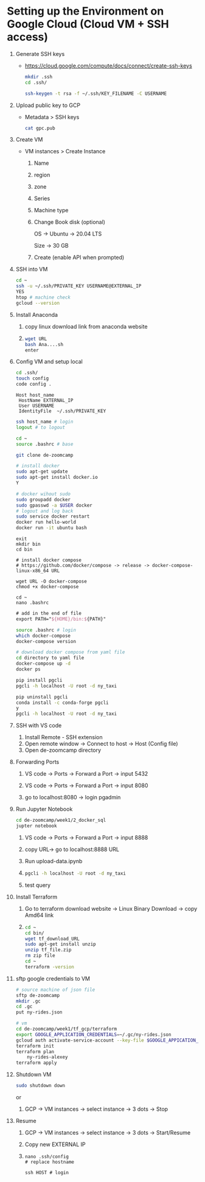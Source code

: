 # Setting up the Environment on Google Cloud (Cloud VM + SSH access)

1. Generate SSH keys

   - https://cloud.google.com/compute/docs/connect/create-ssh-keys

     ```bash
     mkdir .ssh
     cd .ssh/
     
     ssh-keygen -t rsa -f ~/.ssh/KEY_FILENAME -C USERNAME
     ```

2. Upload public key to GCP

   - Metadata > SSH keys

     ```bash
     cat gpc.pub
     ```

3. Create VM

   - VM instances > Create Instance

     1. Name

     2. region

     3. zone

     4. Series

     5. Machine type

     6. Change Book disk (optional)

        OS -> Ubuntu -> 20.04 LTS 

        Size -> 30 GB
     
     7. Create (enable API when prompted)

4. SSH into VM

   ```bash
   cd ~
   ssh -u ~/.ssh/PRIVATE_KEY USERNAME@EXTERNAL_IP
   YES
   htop # machine check 
   gcloud --version
   ```

5. Install Anaconda

   1. copy linux download link from anaconda website

   2. ```bash
      wget URL
      bash Ana....sh
      enter
      ```

6. Config VM and setup local

   ```bash
   cd .ssh/
   touch config
   code config .
   ```

   ```config
   Host host_name
   	HostName EXTERNAL_IP
   	User USERNAME
   	IdentityFile  ~/.ssh/PRIVATE_KEY
   ```

   ```bash
   ssh host_name # login
   logout # to logout
   
   cd ~
   source .bashrc # base
   
   git clone de-zoomcamp
   
   # install docker
   sudo apt-get update
   sudo apt-get install docker.io
   Y
   ```

   ```bash
   # docker wihout sudo
   sudo groupadd docker
   sudo gpasswd -a $USER docker
   # logout and log back
   sudo service docker restart
   docker run hello-world
   docker run -it ubuntu bash
   ```

   ```
   exit
   mkdir bin
   cd bin
   
   # install docker compose
   # https://github.com/docker/compose -> release -> docker-compose-linux-x86_64 URL
   
   wget URL -O docker-compose
   chmod +x docker-compose
   
   cd ~
   nano .bashrc
   ```

   ```tex
   # add in the end of file
   export PATH="${HOME}/bin:${PATH}"
   ```

   ```bash
   source .bashrc # login
   which docker-compose
   docker-compose version
   
   # download docker compose from yaml file
   cd directory to yaml file 
   docker-compose up -d
   docker ps
   ```

   ```bash
   pip install pgcli
   pgcli -h localhost -U root -d ny_taxi
   
   pip uninstall pgcli
   conda install -c conda-forge pgcli
   y
   pgcli -h localhost -U root -d ny_taxi
   ```

   

7. SSH with VS code

   1. Install Remote - SSH extension
   2. Open remote window -> Connect to host -> Host (Config file)
   3. Open de-zoomcamp directory

8. Forwarding Ports

   1. VS code -> Ports -> Forward a Port -> input 5432

   2. VS code -> Ports -> Forward a Port -> input 8080

   3. go to localhost:8080 -> login pgadmin

9. Run Jupyter Notebook

   ```bash
   cd de-zoomcamp/week1/2_docker_sql
   jupter notebook
   ```

   1. VS code -> Ports -> Forward a Port -> input 8888

   2. copy URL-> go to localhost:8888 URL

   3. Run upload-data.ipynb

   4. ```bash
      pgcli -h localhost -U root -d ny_taxi
      ```

   5. test query

10. Install Terraform

    1. Go to terraform download website -> Linux Binary Download -> copy Amd64 link

    2. ```bash
       cd ~
       cd bin/
       wget tf_download_URL
       sudo apt-get install unzip
       unzip tf_file.zip
       rm zip file
       cd ~
       terraform -version
       ```

11. sftp google credentials to VM

    ```bash
    # source machine of json file
    sftp de-zoomcamp
    mkdir .gc
    cd .gc
    put ny-rides.json
    ```

    ```bash
    # vm
    cd de-zoomcamp/week1/tf_gcp/terraform
    export GOOGLE_APPLICATION_CREDENTIALS=~/.gc/ny-rides.json
    gcloud auth activate-service-account --key-file $GOOGLE_APPICATION_CREDENTIALS
    terraform init
    terraform plan
    	ny-rides-alexey
    terraform apply
    ```

12. Shutdown VM

    ```bash
    sudo shutdown down
    ```

    or

    1. GCP -> VM instances -> select instance -> 3 dots -> Stop

13. Resume

    1. GCP -> VM instances -> select instance -> 3 dots -> Start/Resume

    2. Copy new EXTERNAL IP

    3. ```
       nano .ssh/config
       # replace hostname
       
       ssh HOST # login
       ```

       